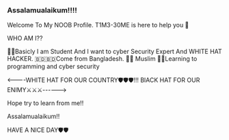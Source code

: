 ### Assalamualaikum!!!! 
Welcome To My NOOB Profile. T1M3-30ME is here to help you 👋


WHO AM I??

🙂🙂Basicly I am Student And I want to cyber Security Expert And WHITE HAT HACKER.
🇧🇩🇧🇩Come from Bangladesh.
🙂🙃 Muslim
🤫🤫Learning to programming and cyber security 


<----WHITE HAT FOR OUR COUNTRY🛡️🛡️🛡️!!! 
     BlACK HAT FOR OUR ENIMY⚔️⚔️⚔️------>

Hope try to learn from me!!

Assalamualaikum!! 

HAVE A NICE DAY🛡️🛡️
